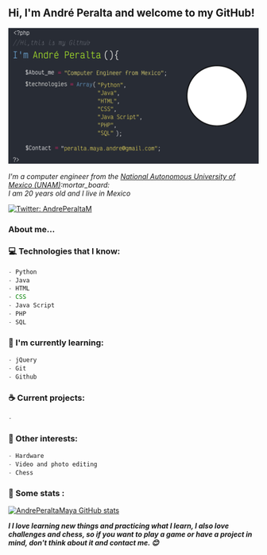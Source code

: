 <h2> Hi, I'm André Peralta and welcome to my GitHub!</h2>

![head.png](https://raw.githubusercontent.com/AndrePeraltaMaya/AndrePeraltaMaya/main/github%20banner.png)

<p><em>I'm a computer engineer from the <a href="https://www.unam.mx/"> National Autonomous University of Mexico (UNAM)</a>:mortar_board:
<br> I am 20 years old and I live in Mexico </p></em>

[![Twitter: AndrePeraltaM](https://img.shields.io/twitter/follow/AndrePeraltaM?style=social)](https://twitter.com/AndrePeraltaM)

### About me...  

### :computer: Technologies that I know:
```javascript
- Python
- Java
- HTML
- CSS
- Java Script 
- PHP
- SQL


```

### :closed_book: I'm currently learning:
```javascript
- jQuery
- Git
- Github
```
### :coffee: Current projects:
```javascript
-
```

### :tada: Other interests:
```javascript
- Hardware
- Video and photo editing
- Chess
```
### :floppy_disk: Some stats :
[![AndrePeraltaMaya GitHub stats](https://github-readme-stats.vercel.app/api?username=AndrePeraltaMaya)](https://github.com/AndrePeraltaMaya/github-readme-stats)

<em><b>I I love learning new things and practicing what I learn, I also love challenges and chess, so if you want to play a game or have a project in mind, don't think about it and contact me. :blush: </b></em>


